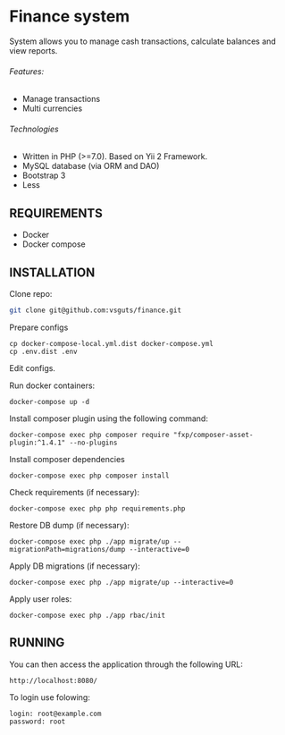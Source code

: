 Finance system
==============

System allows you to manage cash transactions, calculate balances and view reports.

###### Features:
- Manage transactions
- Multi currencies

###### Technologies
- Written in PHP (>=7.0). Based on Yii 2 Framework.
- MySQL database (via ORM and DAO)
- Bootstrap 3
- Less

REQUIREMENTS
------------

- Docker
- Docker compose

INSTALLATION
------------

Clone repo:

```bash
git clone git@github.com:vsguts/finance.git
```

Prepare configs
~~~
cp docker-compose-local.yml.dist docker-compose.yml
cp .env.dist .env
~~~

Edit configs.

Run docker containers:
~~~
docker-compose up -d
~~~

Install composer plugin using the following command:

~~~
docker-compose exec php composer require "fxp/composer-asset-plugin:^1.4.1" --no-plugins
~~~

Install composer dependencies

~~~
docker-compose exec php composer install
~~~

Check requirements (if necessary):

~~~
docker-compose exec php php requirements.php
~~~

Restore DB dump (if necessary):

~~~
docker-compose exec php ./app migrate/up --migrationPath=migrations/dump --interactive=0
~~~

Apply DB migrations (if necessary):

~~~
docker-compose exec php ./app migrate/up --interactive=0
~~~

Apply user roles:

~~~
docker-compose exec php ./app rbac/init
~~~

RUNNING
-------

You can then access the application through the following URL:

~~~
http://localhost:8080/
~~~

To login use folowing:
~~~
login: root@example.com
password: root
~~~
